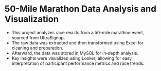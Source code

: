 # 50-Mile Marathon Data Analysis and Visualization

- This project analyzes race results from a 50-mile marathon event, sourced from UltraSignup.
- The raw data was extracted and then transformed using Excel for cleaning and preparation.
- Afterward, the data was stored in MySQL for in-depth analysis.
- Key insights were visualized using Looker, allowing for easy interpretation of participant performance metrics and race trends.
